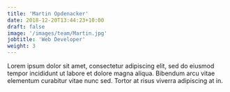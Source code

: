 ```yaml
---
title: 'Martin Opdenacker'
date: 2018-12-20T13:44:23+10:00
draft: false
image: '/images/team/Martin.jpg'
jobtitle: 'Web Developer'
weight: 3
---
```


Lorem ipsum dolor sit amet, consectetur adipiscing elit, sed do eiusmod tempor incididunt ut labore et dolore magna aliqua. Bibendum arcu vitae elementum curabitur vitae nunc sed. Tortor at risus viverra adipiscing at in.
